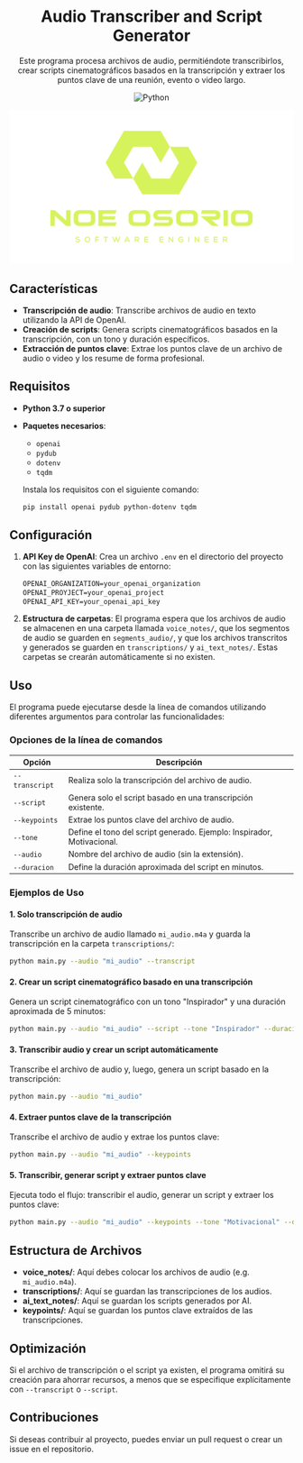 <div align="center">

# Audio Transcriber and Script Generator

Este programa procesa archivos de audio, permitiéndote transcribirlos, crear scripts cinematográficos basados en la transcripción y extraer los puntos clave de una reunión, evento o video largo.

![Python](https://img.shields.io/badge/Python-3776AB?style=for-the-badge&logo=python&logoColor=white)

![Logo](assets/logo.png)

</div>




## Características

- **Transcripción de audio**: Transcribe archivos de audio en texto utilizando la API de OpenAI.
- **Creación de scripts**: Genera scripts cinematográficos basados en la transcripción, con un tono y duración específicos.
- **Extracción de puntos clave**: Extrae los puntos clave de un archivo de audio o video y los resume de forma profesional.

## Requisitos

- **Python 3.7 o superior**
- **Paquetes necesarios**:
  - `openai`
  - `pydub`
  - `dotenv`
  - `tqdm`
  
  Instala los requisitos con el siguiente comando:
  ```bash
  pip install openai pydub python-dotenv tqdm
  ```

## Configuración

1. **API Key de OpenAI**: Crea un archivo `.env` en el directorio del proyecto con las siguientes variables de entorno:

    ```
    OPENAI_ORGANIZATION=your_openai_organization
    OPENAI_PROYJECT=your_openai_project
    OPENAI_API_KEY=your_openai_api_key
    ```

2. **Estructura de carpetas**: El programa espera que los archivos de audio se almacenen en una carpeta llamada `voice_notes/`, que los segmentos de audio se guarden en `segments_audio/`, y que los archivos transcritos y generados se guarden en `transcriptions/` y `ai_text_notes/`. Estas carpetas se crearán automáticamente si no existen.

## Uso

El programa puede ejecutarse desde la línea de comandos utilizando diferentes argumentos para controlar las funcionalidades:

### Opciones de la línea de comandos

| Opción            | Descripción                                                             |
|-------------------|-------------------------------------------------------------------------|
| `--transcript`     | Realiza solo la transcripción del archivo de audio.                    |
| `--script`         | Genera solo el script basado en una transcripción existente.           |
| `--keypoints`      | Extrae los puntos clave del archivo de audio.                          |
| `--tone`           | Define el tono del script generado. Ejemplo: Inspirador, Motivacional. |
| `--audio`          | Nombre del archivo de audio (sin la extensión).                        |
| `--duracion`       | Define la duración aproximada del script en minutos.                   |

### Ejemplos de Uso

#### 1. **Solo transcripción de audio**

Transcribe un archivo de audio llamado `mi_audio.m4a` y guarda la transcripción en la carpeta `transcriptions/`:
```bash
python main.py --audio "mi_audio" --transcript
```

#### 2. **Crear un script cinematográfico basado en una transcripción**

Genera un script cinematográfico con un tono "Inspirador" y una duración aproximada de 5 minutos:
```bash
python main.py --audio "mi_audio" --script --tone "Inspirador" --duracion 5
```

#### 3. **Transcribir audio y crear un script automáticamente**

Transcribe el archivo de audio y, luego, genera un script basado en la transcripción:
```bash
python main.py --audio "mi_audio"
```

#### 4. **Extraer puntos clave de la transcripción**

Transcribe el archivo de audio y extrae los puntos clave:
```bash
python main.py --audio "mi_audio" --keypoints
```

#### 5. **Transcribir, generar script y extraer puntos clave**

Ejecuta todo el flujo: transcribir el audio, generar un script y extraer los puntos clave:
```bash
python main.py --audio "mi_audio" --keypoints --tone "Motivacional" --duracion 10
```

## Estructura de Archivos

- **voice_notes/**: Aquí debes colocar los archivos de audio (e.g. `mi_audio.m4a`).
- **transcriptions/**: Aquí se guardan las transcripciones de los audios.
- **ai_text_notes/**: Aquí se guardan los scripts generados por AI.
- **keypoints/**: Aquí se guardan los puntos clave extraídos de las transcripciones.

## Optimización

Si el archivo de transcripción o el script ya existen, el programa omitirá su creación para ahorrar recursos, a menos que se especifique explícitamente con `--transcript` o `--script`.

## Contribuciones

Si deseas contribuir al proyecto, puedes enviar un pull request o crear un issue en el repositorio.

